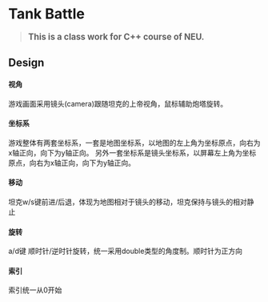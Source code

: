 # Tank Battle

> <strong><big><green>This is a class work for C++ course of NEU.<green></big></strong>


## Design
#### 视角
游戏画面采用镜头(camera)跟随坦克的上帝视角，鼠标辅助炮塔旋转。
#### 坐标系
游戏整体有两套坐标系，一套是地图坐标系，以地图的左上角为坐标原点，向右为x轴正向，向下为y轴正向。
另外一套坐标系是镜头坐标系，以屏幕左上角为坐标原点，向右为x轴正向，向下为y轴正向。
#### 移动
坦克w/s键前进/后退，体现为地图相对于镜头的移动，坦克保持与镜头的相对静止
#### 旋转
a/d键 顺时针/逆时针旋转，统一采用double类型的角度制。顺时针为正方向
#### 索引
索引统一从0开始
